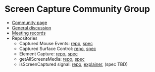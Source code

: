 # Screen Capture Community Group
* [Community page](https://www.w3.org/community/sccg/)
* [General discussion](https://github.com/screen-share/discuss/issues)
* [Meeting records](https://github.com/screen-share/meetings)
* Repositories
  * Captured Mouse Events: [repo](https://github.com/screen-share/captured-mouse-events), [spec](https://screen-share.github.io/captured-mouse-events/)
  * Captured Surface Control: [repo](https://github.com/screen-share/captured-surface-control), [spec](https://screen-share.github.io/captured-surface-control/)
  * Element Capture: [repo](https://github.com/screen-share/element-capture/), [spec](https://screen-share.github.io/element-capture/)
  * getAllScreensMedia: [repo](https://github.com/screen-share/capture-all-screens/), [spec](https://screen-share.github.io/capture-all-screens/)
  * isScreenCaptured signal: [repo](https://github.com/screen-share/is-screen-captured), [explainer](https://github.com/screen-share/is-screen-captured/blob/main/README.md), (spec TBD)
  
